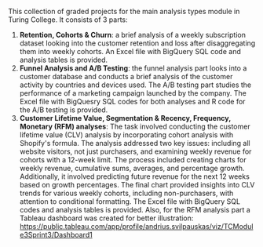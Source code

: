 This collection of graded projects for the main analysis types module in Turing College. It consists of 3 parts:
1. **Retention, Cohorts & Churn**: a brief analysis of a weekly subscription dataset looking into the customer retention and loss after disaggregating them into weekly cohorts.
   An Excel file with BigQuery SQL code and analysis tables is provided.
2. **Funnel Analysis and A/B Testing**: the funnel analysis part looks into a customer database and conducts a brief analysis of the customer activity by countries and devices used.
   The A/B testing part studies the performance of a marketing campaign launched by the company. The Excel file with BigQuesry SQL codes for both analyses and R code for the A/B testing is provided.
3. **Customer Lifetime Value, Segmentation & Recency, Frequency, Monetary (RFM) analyses**: The task involved conducting the customer lifetime value (CLV) analysis by incorporating cohort analysis with Shopify's formula.
   The analysis addressed two key issues: including all website visitors, not just purchasers, and examining weekly revenue for cohorts with a 12-week limit. The process included creating charts for weekly revenue, cumulative sums, averages, and percentage growth.
   Additionally, it involved predicting future revenue for the next 12 weeks based on growth percentages. The final chart provided insights into CLV trends for various weekly cohorts, including non-purchasers, with attention to conditional formatting.
   The Excel file with BigQuery SQL codes and analysis tables is provided. Also, for the RFM analysis part a Tableau dashboard was created for better illustration: https://public.tableau.com/app/profile/andrius.svilpauskas/viz/TCModule3Sprint3/Dashboard1
